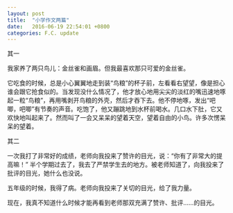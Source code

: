 ```yaml
---
layout: post
title:  "小学作文两篇"
date:   2016-06-19 22:54:01 +0800
categories: F.C. update
---
```

其一

我家养了两只鸟儿：金丝雀和画眉。但我最喜欢那只可爱的金丝雀。

它吃食的时候，总是小心翼翼地走到装“鸟粮”的杯子前，左看看右望望，像是担心谁会跟它抢食似的。当发现没什么情况了，他才放心地用尖尖的淡红的嘴迅速地啄起一粒“鸟粮”，再用嘴剥开鸟粮的外壳，然后才吞下去。他不停地啄，发出“吧唧，吧唧”有节奏的声音。吃饱了，他又蹦跳地到水杯前喝水。几口水下肚，它又欢快地叫起来了。然而叫了一会又呆呆的望着天空，望着自由的小鸟。许多次愣呆呆的望着。


其二

一次我打了非常好的成绩，老师向我投来了赞许的目光，说：“你有了非常大的提高嘛！”
半个学期过去了，我去了严禁学生去的地方。被老师知道了，向我投来了批评的目光，她什么也没说。

五年级的时候，我得了病。老师向我投来了关切的目光，给了我力量。

现在，我真不知道什么时候才能再看到老师那双充满了赞许、批评……的目光。